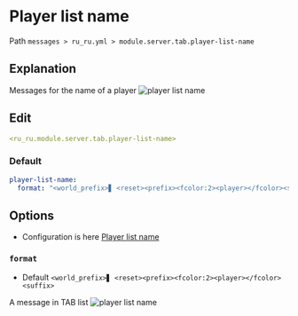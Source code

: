 # Player list name
Path `messages > ru_ru.yml > module.server.tab.player-list-name`

## Explanation
Messages for the name of a player
![player list name](/playerlistname.png)

## Edit
```yaml
<ru_ru.module.server.tab.player-list-name>
```

### Default
```yaml
player-list-name:
  format: "<world_prefix>▋ <reset><prefix><fcolor:2><player></fcolor><suffix>"
```

## Options

- Configuration is here [Player list name](/en/config/module/server/tab/player-list-name/)

### `format`
- Default `<world_prefix>▋ <reset><prefix><fcolor:2><player></fcolor><suffix>`

A message in TAB list
![player list name](/playerlistname.png)

